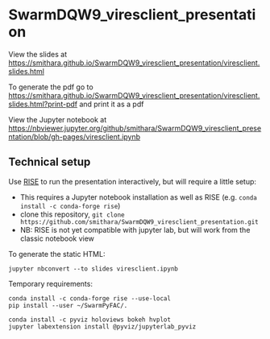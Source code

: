 # SwarmDQW9_viresclient_presentation

View the slides at https://smithara.github.io/SwarmDQW9_viresclient_presentation/viresclient.slides.html

To generate the pdf go to https://smithara.github.io/SwarmDQW9_viresclient_presentation/viresclient.slides.html?print-pdf and print it as a pdf

View the Jupyter notebook at https://nbviewer.jupyter.org/github/smithara/SwarmDQW9_viresclient_presentation/blob/gh-pages/viresclient.ipynb


## Technical setup

Use [RISE](https://rise.readthedocs.io) to run the presentation interactively, but will require a little setup:
 - This requires a Jupyter notebook installation as well as RISE (e.g. `conda install -c conda-forge rise`)
 - clone this repository, `git clone https://github.com/smithara/SwarmDQW9_viresclient_presentation.git`
 - NB: RISE is not yet compatible with jupyter lab, but will work from the classic notebook view

To generate the static HTML:
```
jupyter nbconvert --to slides viresclient.ipynb
```

Temporary requirements:

```
conda install -c conda-forge rise --use-local
pip install --user ~/SwarmPyFAC/.

conda install -c pyviz holoviews bokeh hvplot
jupyter labextension install @pyviz/jupyterlab_pyviz
```